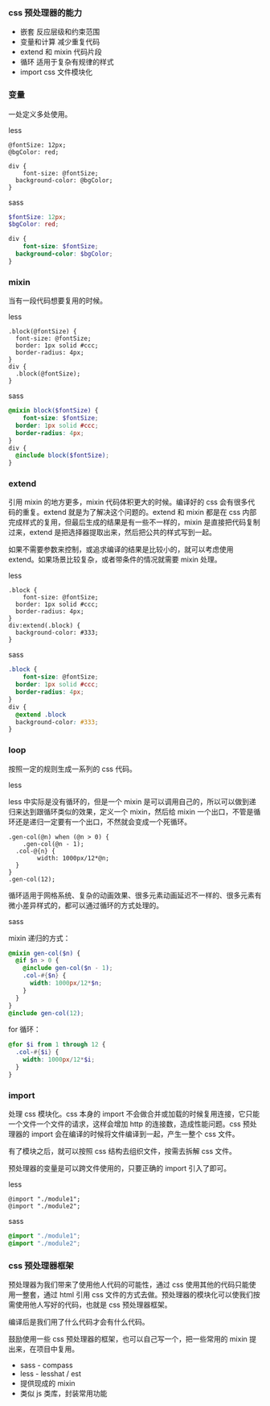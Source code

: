 ### css 预处理器的能力

* 嵌套 反应层级和约束范围
* 变量和计算 减少重复代码
* extend 和 mixin 代码片段
* 循环 适用于复杂有规律的样式
* import css 文件模块化



### 变量

一处定义多处使用。

less

```less
@fontSize: 12px;
@bgColor: red;

div {
	font-size: @fontSize;
  background-color: @bgColor;
}
```

sass

```scss
$fontSize: 12px;
$bgColor: red;

div {
	font-size: $fontSize;
  background-color: $bgColor;
}
```



### mixin

当有一段代码想要复用的时候。

less 

```less
.block(@fontSize) {
  font-size: @fontSize;
  border: 1px solid #ccc;
  border-radius: 4px;
}
div {
  .block(@fontSize);
}
```

sass

```scss
@mixin block($fontSize) {
	font-size: $fontSize;
  border: 1px solid #ccc;
  border-radius: 4px;
}
div {
  @include block($fontSize);
}
```



### extend

引用 mixin 的地方更多，mixin 代码体积更大的时候。编译好的 css 会有很多代码的重复。extend 就是为了解决这个问题的。extend 和 mixin 都是在 css 内部完成样式的复用，但最后生成的结果是有一些不一样的，mixin 是直接把代码复制过来，extend 是把选择器提取出来，然后把公共的样式写到一起。

如果不需要参数来控制，或追求编译的结果是比较小的，就可以考虑使用 extend。如果场景比较复杂，或者带条件的情况就需要 mixin 处理。

less

```less
.block {
	font-size: @fontSize;
  border: 1px solid #ccc;
  border-radius: 4px;
}
div:extend(.block) {
  background-color: #333;
}
```

sass

```scss
.block {
	font-size: @fontSize;
  border: 1px solid #ccc;
  border-radius: 4px;
}
div {
  @extend .block
  background-color: #333;
}
```



### loop

按照一定的规则生成一系列的 css 代码。

less 

less 中实际是没有循环的，但是一个 mixin 是可以调用自己的，所以可以做到递归来达到跟循环类似的效果，定义一个 mixin，然后给 mixin 一个出口，不管是循环还是递归一定要有一个出口，不然就会变成一个死循环。

```less
.gen-col(@n) when (@n > 0) {
	.gen-col(@n - 1);
  .col-@{n} {
		width: 1000px/12*@n;
  }
}
.gen-col(12);
```

循环适用于网格系统、复杂的动画效果、很多元素动画延迟不一样的、很多元素有微小差异样式的，都可以通过循环的方式处理的。

sass 

mixin 递归的方式：

```scss
@mixin gen-col($n) {
  @if $n > 0 {
    @include gen-col($n - 1);
    .col-#{$n} {
      width: 1000px/12*$n;
    }
  }
}
@include gen-col(12);
```

for 循环：

```scss
@for $i from 1 through 12 {
  .col-#{$i} {
    width: 1000px/12*$i;
  }
}
```



### import

处理 css 模块化。css 本身的 import 不会做合并或加载的时候复用连接，它只能一个文件一个文件的请求，这样会增加 http 的连接数，造成性能问题。css 预处理器的 import 会在编译的时候将文件编译到一起，产生一整个 css 文件。

有了模块之后，就可以按照 css 结构去组织文件，按需去拆解 css 文件。

预处理器的变量是可以跨文件使用的，只要正确的 import 引入了即可。

less 

```less
@import "./module1";
@import "./module2";
```

sass

```scss
@import "./module1";
@import "./module2";
```



### css 预处理器框架

预处理器为我们带来了使用他人代码的可能性，通过 css 使用其他的代码只能使用一整套，通过 html 引用 css 文件的方式去做。预处理器的模块化可以使我们按需使用他人写好的代码，也就是 css 预处理器框架。

编译后是我们用了什么代码才会有什么代码。

鼓励使用一些 css 预处理器的框架，也可以自己写一个，把一些常用的 mixin 提出来，在项目中复用。

* sass - compass
* less - lesshat / est
* 提供现成的 mixin
* 类似 js 类库，封装常用功能 
